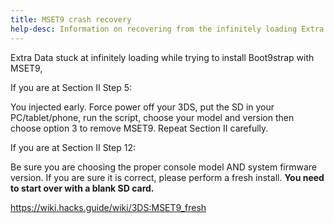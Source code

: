 ```yaml
---
title: MSET9 crash recovery
help-desc: Information on recovering from the infinitely loading Extra Data ARM9 crash (Spinning Square)
---
```


Extra Data stuck at infinitely loading while trying to install Boot9strap with MSET9, 

If you are at Section II Step 5: 

You injected early. Force power off your 3DS, put the SD in your PC/tablet/phone, run the script, choose your model and version then choose option 3 to remove MSET9. Repeat Section II carefully.

If you are at Section II Step 12:

Be sure you are choosing the proper console model AND system firmware version. If you are sure it is correct, please perform a fresh install. **You need to start over with a blank SD card.**

<https://wiki.hacks.guide/wiki/3DS:MSET9_fresh>
